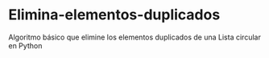 # Elimina-elementos-duplicados
Algoritmo básico que elimine los elementos duplicados de una Lista circular en Python

